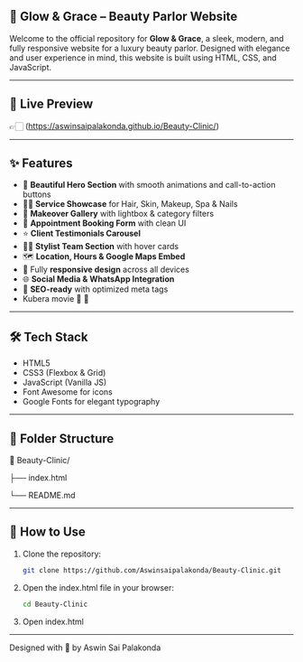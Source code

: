 ## 💄 Glow & Grace – Beauty Parlor Website

Welcome to the official repository for **Glow & Grace**, a sleek, modern, and fully responsive website for a luxury beauty parlor. Designed with elegance and user experience in mind, this website is built using HTML, CSS, and JavaScript.

---

## 🔗 Live Preview

👉🏻 (https://aswinsaipalakonda.github.io/Beauty-Clinic/)

---

## ✨ Features

- 💅 **Beautiful Hero Section** with smooth animations and call-to-action buttons  
- 🧖‍♀️ **Service Showcase** for Hair, Skin, Makeup, Spa & Nails  
- 📸 **Makeover Gallery** with lightbox & category filters  
- 📅 **Appointment Booking Form** with clean UI  
- ⭐ **Client Testimonials Carousel**  
- 👩‍🎨 **Stylist Team Section** with hover cards  
- 🗺️ **Location, Hours & Google Maps Embed**  
- 📱 Fully **responsive design** across all devices  
- 🌐 **Social Media & WhatsApp Integration**  
- 🔐 **SEO-ready** with optimized meta tags
- Kubera movie 🎥 🍿 
  
---

## 🛠️ Tech Stack

- HTML5  
- CSS3 (Flexbox & Grid)  
- JavaScript (Vanilla JS)  
- Font Awesome for icons  
- Google Fonts for elegant typography

---

## 📂 Folder Structure

📁 Beauty-Clinic/

├── index.html

└── README.md

---

## 🚀 How to Use

1. Clone the repository:
   ```bash
   git clone https://github.com/Aswinsaipalakonda/Beauty-Clinic.git

2. Open the index.html file in your browser:
   ```bash
   cd Beauty-Clinic

3. Open index.html

---

Designed with 💖 by Aswin Sai Palakonda


